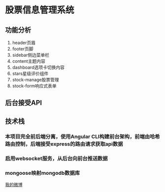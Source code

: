 # 股票信息管理系统

## 功能分析

1. header页眉
2. footer页脚
3. sidebar侧边菜单栏
4. content主题内容
5. dashboard选项卡切换内容
6. stars星级评价组件
7. stock-manage股票管理
8. stock-form响应式表单

## 后台接受API

## 技术栈
### 本项目完全前后端分离，使用Angular CLI构建前台架构，前端由哈希路由控制，后端接受express的路由请求获取api数据
### 启用websocket服务，从后台向前台推送数据
### mongoose映射mongodb数据库

[我的微博](http://weibo.com/u/3826537889?refer_flag=1001030201_&is_all=1)

